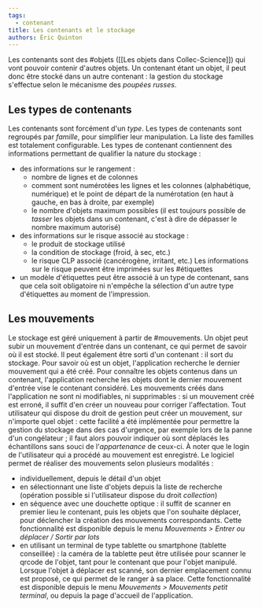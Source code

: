 ```yaml
---
tags:
  - contenant
title: Les contenants et le stockage
authors: Éric Quinton
---
```

Les contenants sont des #objets ([[Les objets dans Collec-Science]]) qui vont pouvoir contenir d'autres objets.
Un contenant étant un objet, il peut donc être stocké dans un autre contenant : la gestion du stockage s'effectue selon le mécanisme des *poupées russes*.
## Les types de contenants
Les contenants sont forcément d'un *type*. Les types de contenants sont regroupés par *famille*, pour simplifier leur manipulation. La liste des familles est totalement configurable.
Les types de contenant contiennent des informations permettant de qualifier la nature du stockage :
- des informations sur le rangement : 
	- nombre de lignes et de colonnes
	- comment sont numérotées les lignes et les colonnes (alphabétique, numérique) et le point de départ de la numérotation (en haut à gauche, en bas à droite, par exemple)
	- le nombre d'objets maximum possibles (il est toujours possible de *tasser* les objets dans un contenant, c'est à dire de dépasser le nombre maximum autorisé)
- des informations sur le risque associé au stockage :
	- le produit de stockage utilisé
	- la condition de stockage (froid, à sec, etc.)
	- le risque CLP associé (cancérogène, irritant, etc.)
Les informations sur le risque peuvent être imprimées sur les #étiquettes
- un modèle d'étiquettes peut être associé à un type de contenant, sans que cela soit obligatoire ni n'empêche la sélection d'un autre type d'étiquettes au moment de l'impression.
## Les mouvements
Le stockage est géré uniquement à partir de #mouvements. Un objet peut subir un mouvement d'entrée dans un contenant, ce qui permet de savoir où il est stocké. Il peut également être sorti d'un contenant : il sort du stockage.
Pour savoir où est un objet, l'application recherche le dernier mouvement qui a été créé. Pour connaître les objets contenus dans un contenant, l'application recherche les objets dont le dernier mouvement d'entrée vise le contenant considéré.
Les mouvements créés dans l'application ne sont ni modifiables, ni supprimables : si un mouvement créé est erroné, il suffit d'en créer un nouveau pour corriger l'affectation.
Tout utilisateur qui dispose du droit de gestion peut créer un mouvement, sur n'importe quel objet : cette facilité a été implémentée pour permettre la gestion du stockage dans des cas d'urgence, par exemple lors de la panne d'un congélateur ; il faut alors pouvoir indiquer où sont déplacés les échantillons sans souci de l'*appartenance* de ceux-ci. À noter que le login de l'utilisateur qui a procédé au mouvement est enregistré.
Le logiciel permet de réaliser des mouvements selon plusieurs modalités :
- individuellement, depuis le détail d'un objet
- en sélectionnant une liste d'objets depuis la liste de recherche (opération possible si l'utilisateur dispose du droit *collection*)
- en séquence avec une douchette optique : il suffit de scanner en premier lieu le contenant, puis les objets que l'on souhaite déplacer, pour déclencher la création des mouvements correspondants. Cette fonctionnalité est disponible depuis le menu *Mouvements > Entrer ou déplacer / Sortir par lots*
- en utilisant un terminal de type tablette ou smartphone (tablette conseillée) : la caméra de la tablette peut être utilisée pour scanner le qrcode de l'objet, tant pour le contenant que pour l'objet manipulé. Lorsque l'objet à déplacer est scanné, son dernier emplacement connu est proposé, ce qui permet de le ranger à sa place. Cette fonctionnalité est disponible depuis le menu *Mouvements > Mouvements petit terminal*, ou depuis la page d'accueil de l'application.
